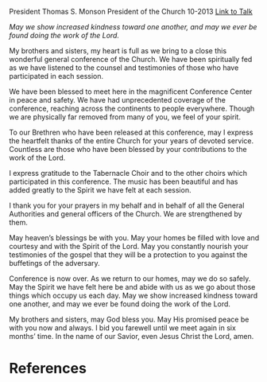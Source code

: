 President Thomas S. Monson
President of the Church
10-2013
[Link to Talk](https://www.churchofjesuschrist.org/study/general-conference/2013/10/till-we-meet-again?lang=eng)

_May we show increased kindness toward one another, and may we ever be found doing the work of the Lord._

My brothers and sisters, my heart is full as we bring to a close this wonderful general conference of the Church. We have been spiritually fed as we have listened to the counsel and testimonies of those who have participated in each session.

We have been blessed to meet here in the magnificent Conference Center in peace and safety. We have had unprecedented coverage of the conference, reaching across the continents to people everywhere. Though we are physically far removed from many of you, we feel of your spirit.

To our Brethren who have been released at this conference, may I express the heartfelt thanks of the entire Church for your years of devoted service. Countless are those who have been blessed by your contributions to the work of the Lord.

I express gratitude to the Tabernacle Choir and to the other choirs which participated in this conference. The music has been beautiful and has added greatly to the Spirit we have felt at each session.

I thank you for your prayers in my behalf and in behalf of all the General Authorities and general officers of the Church. We are strengthened by them.

May heaven’s blessings be with you. May your homes be filled with love and courtesy and with the Spirit of the Lord. May you constantly nourish your testimonies of the gospel that they will be a protection to you against the buffetings of the adversary.

Conference is now over. As we return to our homes, may we do so safely. May the Spirit we have felt here be and abide with us as we go about those things which occupy us each day. May we show increased kindness toward one another, and may we ever be found doing the work of the Lord.

My brothers and sisters, may God bless you. May His promised peace be with you now and always. I bid you farewell until we meet again in six months’ time. In the name of our Savior, even Jesus Christ the Lord, amen.

# References
